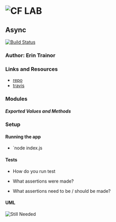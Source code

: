 ![CF](http://i.imgur.com/7v5ASc8.png) LAB
=================================================

## Async
[![Build Status](https://travis-ci.com/401-advanced-javascript-401d29/lab-03.svg?branch=master)](https://travis-ci.com/401-advanced-javascript-401d29/lab-03)

### Author: Erin Trainor

### Links and Resources
* [repo](https://github.com/401-advanced-javascript-401d29/lab-03)
* [travis](https://travis-ci.com/401-advanced-javascript-401d29/lab-03)

### Modules

##### Exported Values and Methods

### Setup

#### Running the app
* `node index.js

#### Tests
* How do you run test

* What assertions were made?

* What assertions need to be / should be made?
  

#### UML
![Still Needed]()

   
 
